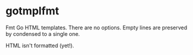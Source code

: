 # gotmplfmt

Fmt Go HTML templates. There are no options. Empty lines are preserved by condensed to a single one.

HTML isn't formatted (yet!).
